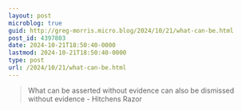 ```yaml
---
layout: post
microblog: true
guid: http://greg-morris.micro.blog/2024/10/21/what-can-be.html
post_id: 4397803
date: 2024-10-21T18:50:40-0000
lastmod: 2024-10-21T18:50:40-0000
type: post
url: /2024/10/21/what-can-be.html
---
```

> What can be asserted without evidence can also be dismissed without evidence - Hitchens Razor
